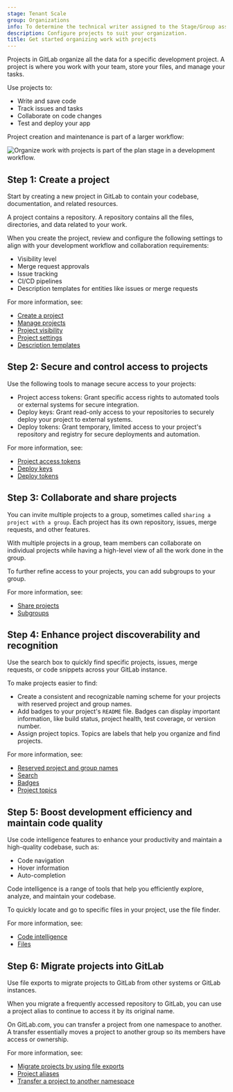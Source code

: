 ```yaml
---
stage: Tenant Scale
group: Organizations
info: To determine the technical writer assigned to the Stage/Group associated with this page, see https://handbook.gitlab.com/handbook/product/ux/technical-writing/#assignments
description: Configure projects to suit your organization.
title: Get started organizing work with projects
---
```


Projects in GitLab organize all the data for a specific development project.
A project is where you work with your team, store your files, and manage your tasks.

Use projects to:

- Write and save code
- Track issues and tasks
- Collaborate on code changes
- Test and deploy your app

Project creation and maintenance is part of a larger workflow:

![Organize work with projects is part of the plan stage in a development workflow.](img/get_started_projects_v16_11.png)

## Step 1: Create a project

Start by creating a new project in GitLab to contain your codebase,
documentation, and related resources.

A project contains a repository. A repository contains all the files,
directories, and data related to your work.

When you create the project, review and configure the following settings to align with your development workflow and collaboration requirements:

- Visibility level
- Merge request approvals
- Issue tracking
- CI/CD pipelines
- Description templates for entities like issues or merge requests

For more information, see:

- [Create a project](../project/_index.md)
- [Manage projects](../project/working_with_projects.md)
- [Project visibility](../public_access.md)
- [Project settings](../project/settings/_index.md)
- [Description templates](../project/description_templates.md)

## Step 2: Secure and control access to projects

Use the following tools to manage secure access to your projects:

- Project access tokens: Grant specific access rights to automated tools or external systems for secure integration.
- Deploy keys: Grant read-only access to your repositories to securely deploy your project to external systems.
- Deploy tokens: Grant temporary, limited access to your project's repository and registry for secure deployments and automation.

For more information, see:

- [Project access tokens](../project/settings/project_access_tokens.md)
- [Deploy keys](../project/deploy_keys/_index.md)
- [Deploy tokens](../project/deploy_tokens/_index.md)

## Step 3: Collaborate and share projects

You can invite multiple projects to a group, sometimes called
`sharing a project with a group`. Each project has its own repository,
issues, merge requests, and other features.

With multiple projects in a group, team members can collaborate on individual
projects while having a high-level view of all the work done in the group.

To further refine access to your projects, you can add subgroups to
your group.

For more information, see:

- [Share projects](../project/members/sharing_projects_groups.md)
- [Subgroups](../group/subgroups/_index.md)

## Step 4: Enhance project discoverability and recognition

Use the search box to quickly find specific projects,
issues, merge requests, or code snippets across your GitLab instance.

To make projects easier to find:

- Create a consistent and recognizable naming scheme for your projects with reserved project and group names.
- Add badges to your project's `README` file. Badges can display important information,
like build status, project health, test coverage, or version number.
- Assign project topics. Topics are labels that help you organize and find projects.

For more information, see:

- [Reserved project and group names](../reserved_names.md)
- [Search](../search/_index.md)
- [Badges](../project/badges.md)
- [Project topics](../project/project_topics.md)

## Step 5: Boost development efficiency and maintain code quality

Use code intelligence features to enhance your productivity and
maintain a high-quality codebase, such as:

- Code navigation
- Hover information
- Auto-completion

Code intelligence is a range of tools
that help you efficiently explore, analyze, and maintain your codebase.

To quickly locate and go to specific files in your project,
use the file finder.

For more information, see:

- [Code intelligence](../project/code_intelligence.md)
- [Files](../project/repository/files/_index.md)

## Step 6: Migrate projects into GitLab

Use file exports to migrate projects to GitLab from other systems or GitLab instances.

When you migrate a frequently accessed repository to GitLab, you can use a project alias to
continue to access it by its original name.

On GitLab.com, you can transfer a project from one namespace to another.
A transfer essentially moves a project to another group
so its members have access or ownership.

For more information, see:

- [Migrate projects by using file exports](../project/import/_index.md)
- [Project aliases](../project/working_with_projects.md#project-aliases)
- [Transfer a project to another namespace](../project/settings/migrate_projects.md)
